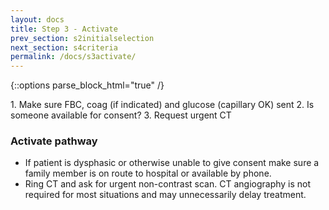 ```yaml
---
layout: docs
title: Step 3 - Activate
prev_section: s2initialselection
next_section: s4criteria
permalink: /docs/s3activate/
---
```


{::options parse_block_html="true" /}
<div class="note info">
1. Make sure FBC, coag (if indicated) and glucose (capillary OK) sent 
2. Is someone available for consent? 
3. Request urgent CT
</div>

### Activate pathway

* If patient is dysphasic or otherwise unable to give consent make sure a family member is on route to hospital or available by phone. 
* Ring CT and ask for urgent non-contrast scan. CT angiography is not required for most situations and may unnecessarily delay treatment.

